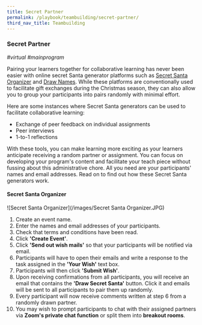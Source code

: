 ```yaml
---
title: Secret Partner
permalink: /playbook/teambuilding/secret-partner/
third_nav_title: Teambuilding
---
```

### Secret Partner 
*#virtual #mainprogram*
<br/>

Pairing your learners together for collaborative learning has never been easier with online secret Santa generator platforms such as [Secret Santa Organizer](https://www.secretsantaorganizer.com/) and [Draw Names](https://www.drawnames.com/secret-santa-generator?step=3). While these platforms are conventionally used to facilitate gift exchanges during the Christmas season, they can also allow you to group your participants into pairs randomly with minimal effort.  

Here are some instances where Secret Santa generators can be used to facilitate collaborative learning:  
   * Exchange of peer feedback on individual assignments
   * Peer interviews  
   * 1-to-1 reflections  
   
With these tools, you can make learning more exciting as your learners anticipate receiving a random partner or assignment. You can focus on developing your program's content and facilitate your teach piece without fussing about this administrative chore.  All you need are your participants' names and email addresses. Read on to find out how these Secret Santa  generators work.  

#### Secret Santa Organizer  

![Secret Santa Organizer](/images/Secret Santa Organizer.JPG)  

1. Create an event name.  
2. Enter the names and email addresses of your participants.  
3. Check that terms and conditions have been read.  
4. Click **'Create Event'**.
5. Click **'Send out wish mails'** so that your participants will be notified via email.  
6. Participants will have to open their emails and write a response to the task assigned in the **'Your Wish'** text box.  
7. Participants will then click **'Submit Wish'**. 
8. Upon receiving confirmations from all participants, you will receive an email that contains the **'Draw Secret Santa'** button. Click it and emails will be sent to all participants to pair them up randomly.  
9. Every participant will now receive comments written at step 6 from a randomly drawn partner.  
10. You may wish to prompt participants to chat with their assigned partners via **Zoom's private chat function** or split them into **breakout rooms**. 
